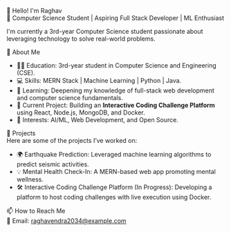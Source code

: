 👋 Hello! I'm Raghav  
🌟 Computer Science Student | Aspiring Full Stack Developer | ML Enthusiast  

I'm currently a 3rd-year Computer Science student passionate about leveraging technology to solve real-world problems.  


 🚀 About Me  
- 🧑‍🎓 Education: 3rd-year student in Computer Science and Engineering (CSE).  
- 💻 Skills: MERN Stack | Machine Learning | Python | Java.  
- 🌱 Learning: Deepening my knowledge of full-stack web development and computer science fundamentals.  
- 🔭 Current Project: Building an **Interactive Coding Challenge Platform** using React, Node.js, MongoDB, and Docker.  
- 🧠 Interests: AI/ML, Web Development, and Open Source.  


🌟 Projects  
Here are some of the projects I’ve worked on:  
- 🌍 Earthquake Prediction: Leveraged machine learning algorithms to predict seismic activities.  
- 💡 Mental Health Check-In: A MERN-based web app promoting mental wellness.  
- 🛠️ Interactive Coding Challenge Platform (In Progress): Developing a platform to host coding challenges with live execution using Docker.  

📫 How to Reach Me  
 📧 Email: raghavendra2034@example.com  
